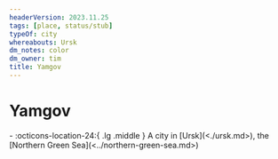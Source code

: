 ```yaml
---
headerVersion: 2023.11.25
tags: [place, status/stub]
typeOf: city
whereabouts: Ursk
dm_notes: color
dm_owner: tim
title: Yamgov
---
```

# Yamgov
<div class="grid cards ext-narrow-margin ext-one-column" markdown>
-    :octicons-location-24:{ .lg .middle } A city in [Ursk](<./ursk.md>), the [Northern Green Sea](<../northern-green-sea.md>)  
</div>




